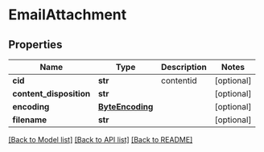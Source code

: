 # EmailAttachment

## Properties
Name | Type | Description | Notes
------------ | ------------- | ------------- | -------------
**cid** | **str** | contentid | [optional] 
**content_disposition** | **str** |  | [optional] 
**encoding** | [**ByteEncoding**](ByteEncoding.md) |  | [optional] 
**filename** | **str** |  | [optional] 

[[Back to Model list]](../README.md#documentation-for-models) [[Back to API list]](../README.md#documentation-for-api-endpoints) [[Back to README]](../README.md)

